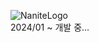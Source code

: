 ![NaniteLogo](https://github.com/Junbeomb/UnrealEngine_NaniteCPP/assets/87471961/35b4a418-27b1-4598-8972-e669fc0c5d65)  
  2024/01 ~ 개발 중...
